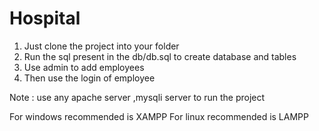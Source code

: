 # Hospital
1. Just clone the project into your folder
2. Run the sql present in the db/db.sql to create database and tables
3. Use admin to add employees 
4. Then use the login of employee

Note : use any apache server ,mysqli server to run the project

For windows recommended is XAMPP
For linux recommended is LAMPP
